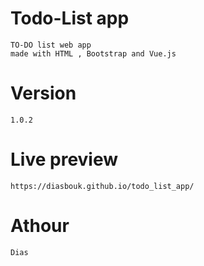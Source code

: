 # Todo-List app
    TO-DO list web app
    made with HTML , Bootstrap and Vue.js
# Version
    1.0.2
# Live preview
    https://diasbouk.github.io/todo_list_app/
# Athour
    Dias
